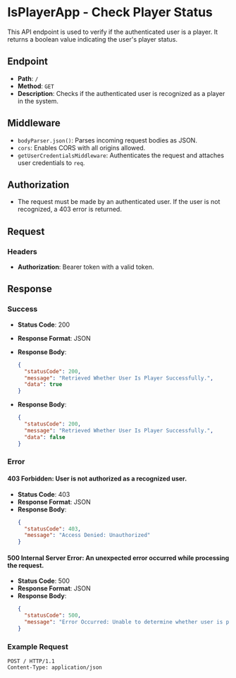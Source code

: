 # IsPlayerApp - Check Player Status

This API endpoint is used to verify if the authenticated user is a player. It returns a boolean value indicating the user's player status.

## Endpoint

- **Path**: `/`
- **Method**: `GET`
- **Description**: Checks if the authenticated user is recognized as a player in the system.

## Middleware

- `bodyParser.json()`: Parses incoming request bodies as JSON.
- `cors`: Enables CORS with all origins allowed.
- `getUserCredentialsMiddleware`: Authenticates the request and attaches user credentials to `req`.

## Authorization

- The request must be made by an authenticated user. If the user is not recognized, a 403 error is returned.

## Request

### Headers

- **Authorization**: Bearer token with a valid token.

## Response

### Success

- **Status Code**: 200
- **Response Format**: JSON
- **Response Body**:
  ```json
  {
    "statusCode": 200,
    "message": "Retrieved Whether User Is Player Successfully.",
    "data": true
  }
  ```

- **Response Body**:
  ```json
  {
    "statusCode": 200,
    "message": "Retrieved Whether User Is Player Successfully.",
    "data": false
  }
  ```

### Error

#### 403 Forbidden: User is not authorized as a recognized user.

- **Status Code**: 403
- **Response Format**: JSON
- **Response Body**:
  ```json
  {
    "statusCode": 403,
    "message": "Access Denied: Unauthorized"
  }
  ```

#### 500 Internal Server Error: An unexpected error occurred while processing the request.

- **Status Code**: 500
- **Response Format**: JSON
- **Response Body**:
  ```json
  {
    "statusCode": 500,
    "message": "Error Occurred: Unable to determine whether user is player or not."
  }
  ```

### Example Request

```http
POST / HTTP/1.1
Content-Type: application/json